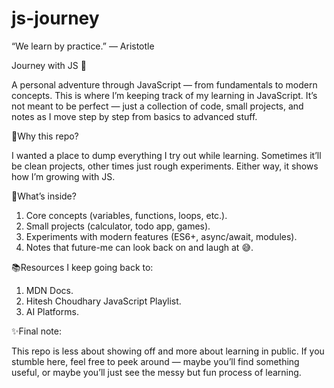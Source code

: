 # js-journey
“We learn by practice.” — Aristotle

Journey with JS 🚀

A personal adventure through JavaScript — from fundamentals to modern concepts. This is where I’m keeping track of my learning in JavaScript. It’s not meant to be perfect — just a collection of code, small projects, and notes as I move step by step from basics to advanced stuff.

🌱Why this repo?

I wanted a place to dump everything I try out while learning. Sometimes it’ll be clean projects, other times just rough experiments. Either way, it shows how I’m growing with JS.

🧩What’s inside?
1) Core concepts (variables, functions, loops, etc.).
2) Small projects (calculator, todo app, games).
3) Experiments with modern features (ES6+, async/await, modules).
4) Notes that future-me can look back on and laugh at 😅.

📚Resources I keep going back to:
1) MDN Docs.
2) Hitesh Choudhary JavaScript Playlist.
3) AI Platforms.

✨Final note:

This repo is less about showing off and more about learning in public. If you stumble here, feel free to peek around — maybe you’ll find something useful, or maybe you’ll just see the messy but fun process of learning.
